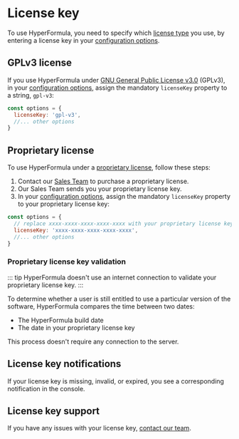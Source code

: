 # License key

To use HyperFormula, you need to specify which [license type](licensing.md#available-licenses) you use, by entering a license key in your [configuration options](configuration-options.md).

## GPLv3 license

If you use HyperFormula under [GNU General Public License v3.0](https://github.com/handsontable/hyperformula/blob/master/LICENSE.txt) (GPLv3), in your [configuration options](configuration-options.md), assign the mandatory `licenseKey` property to a string, `gpl-v3`:

```js
const options = {
  licenseKey: 'gpl-v3',
  //... other options
}
```

## Proprietary license

To use HyperFormula under a [proprietary license](licensing.md#proprietary-license), follow these steps:

1. Contact our [Sales Team](licensing.md#proprietary-license) to purchase a proprietary license.
2. Our Sales Team sends you your proprietary license key.
3. In your [configuration options](configuration-options.md), assign the mandatory `licenseKey` property to your proprietary license key:

```js
const options = {
  // replace xxxx-xxxx-xxxx-xxxx-xxxx with your proprietary license key:
  licenseKey: 'xxxx-xxxx-xxxx-xxxx-xxxx',
  //... other options
}
```

### Proprietary license key validation

::: tip
HyperFormula doesn't use an internet connection to validate your proprietary license key.
:::

To determine whether a user is still entitled to use a particular
version of the software, HyperFormula compares the time between
two dates:
* The HyperFormula build date
* The date in your proprietary license key

This process doesn't require any connection to the server.

## License key notifications

If your license key is missing, invalid, or expired, you see a
corresponding notification in the console.

## License key support

If you have any issues with your license key, [contact our team](contact.md).